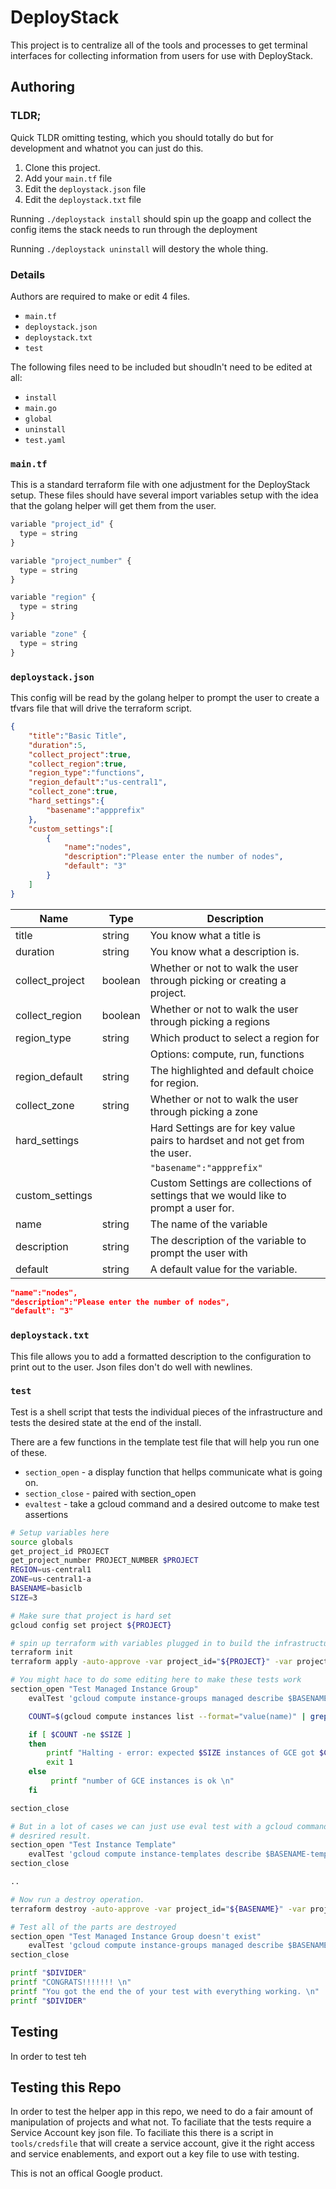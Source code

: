 # DeployStack
This project is to centralize all of the tools and processes to get terminal 
interfaces for collecting information from users for use with DeployStack.
 
## Authoring

### TLDR;
Quick TLDR omitting testing, which you should totally do but for development and 
whatnot you can just do this. 

1. Clone this project.
1. Add your `main.tf` file
1. Edit the `deploystack.json` file
1. Edit the `deploystack.txt` file

Running `./deploystack install` should spin up the goapp and collect the config items the 
stack needs to run through the deployment

Running `./deploystack uninstall` will destory the whole thing. 

### Details
Authors are required to make or edit 4 files. 

* `main.tf`
* `deploystack.json`
* `deploystack.txt`
* `test`

The following files need to be included but shoudln't need to be edited at all:

* `install`
* `main.go`
* `global`
* `uninstall`
* `test.yaml`

### `main.tf`
This is a standard terraform file with one adjustment for the DeployStack setup.
These files should have several import variables setup with the idea that the 
golang helper will get them from the user. 

``` javascript
variable "project_id" {
  type = string
}

variable "project_number" {
  type = string
}

variable "region" {
  type = string
}

variable "zone" {
  type = string
}
```

### `deploystack.json`
This config will be read by the golang helper to prompt the user to create a 
tfvars file that will drive the terraform script. 

```json
{	
	"title":"Basic Title",
	"duration":5,
	"collect_project":true,
	"collect_region":true,
	"region_type":"functions",
	"region_default":"us-central1",
    "collect_zone":true,
    "hard_settings":{
		"basename":"appprefix"
	},
	"custom_settings":[
		{	
			"name":"nodes",
			"description":"Please enter the number of nodes", 
			"default": "3"
		}
	]
}

```

|Name|Type|Description|
|---|---|---|
|title|string|You know what a title is|
|duration|string|You know what a description is.|
|collect_project|boolean|Whether or not to walk the user through picking or creating a project.|
|collect_region|boolean|Whether or not to walk the user through picking a regions|
|region_type|string|Which product to select a region for|
|||Options: compute, run, functions |
|region_default|string|The highlighted and default choice for region.|
|collect_zone|string|Whether or not to walk the user through picking a zone|
|hard_settings||Hard Settings are for key value pairs to hardset and not get from the user.  |
|||`"basename":"appprefix"`|
|custom_settings||Custom Settings are collections of settings that we would like to prompt a user for.  |
|name|string|The name of the variable |
|description|string|The description of the variable to prompt the user with|
|default|string|A default value for the variable.|


``` json
"name":"nodes",
"description":"Please enter the number of nodes", 
"default": "3"
```

### `deploystack.txt`
This file allows you to add a formatted description to the configuration to 
print out to the user.  Json files don't do well with newlines. 

### `test`
Test is a shell script that tests the individual pieces of the infrastructure 
and tests the desired state at the end of the install. 

There are a few functions in the template test file that will help you run one 
of these.

* `section_open` - a display function that hellps communicate what is going on.
* `section_close` - paired with section_open
* `evaltest` - take a gcloud command and a desired outcome to make test assertions


``` bash
# Setup variables here
source globals
get_project_id PROJECT
get_project_number PROJECT_NUMBER $PROJECT
REGION=us-central1
ZONE=us-central1-a
BASENAME=basiclb
SIZE=3

# Make sure that project is hard set
gcloud config set project ${PROJECT}

# spin up terraform with variables plugged in to build the infrastructure
terraform init
terraform apply -auto-approve -var project_id="${PROJECT}" -var project_number="${PROJECT_NUMBER}" -var region="${REGION}" -var zone="${ZONE}" -var basename="${BASENAME}" -var nodes="${SIZE}"

# You might hace to do some editing here to make these tests work
section_open "Test Managed Instance Group"
    evalTest 'gcloud compute instance-groups managed describe $BASENAME-mig --zone $ZONE --format="value(name)"'  $BASENAME-mig

    COUNT=$(gcloud compute instances list --format="value(name)" | grep $BASENAME-mig | wc -l | xargs)

    if [ $COUNT -ne $SIZE ]
    then
        printf "Halting - error: expected $SIZE instances of GCE got $COUNT  \n"
        exit 1
    else
         printf "number of GCE instances is ok \n"
    fi

section_close

# But in a lot of cases we can just use eval test with a gcloud command and a 
# desrired result.
section_open "Test Instance Template"
    evalTest 'gcloud compute instance-templates describe $BASENAME-template --format="value(name)"'  $BASENAME-template
section_close

..

# Now run a destroy operation. 
terraform destroy -auto-approve -var project_id="${BASENAME}" -var project_number="${PROJECT_NUMBER}" -var region="${REGION}" -var zone="${ZONE}" -var basename="${BASENAME}" -var nodes="${SIZE}"

# Test all of the parts are destroyed
section_open "Test Managed Instance Group doesn't exist"
    evalTest 'gcloud compute instance-groups managed describe $BASENAME-mig --zone $ZONE --format="value(name)"'  "EXPECTERROR"
section_close

printf "$DIVIDER"
printf "CONGRATS!!!!!!! \n"
printf "You got the end the of your test with everything working. \n"
printf "$DIVIDER"
```

## Testing
In order to test teh 


## Testing this Repo
In order to test the helper app in this repo, we need to do a fair amount of 
manipulation of projects and what not. To faciliate that the tests require a 
Service Account key json file. To faciliate this there is a script in 
`tools/credsfile` that will create a service account, give it the right access 
and service enablements, and export out a key file to use with testing. 

This is not an offical Google product. 